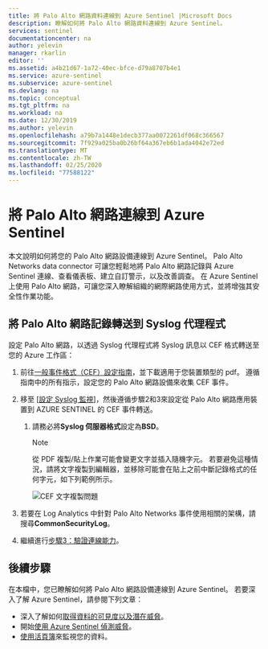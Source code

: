```yaml
---
title: 將 Palo Alto 網路資料連線到 Azure Sentinel |Microsoft Docs
description: 瞭解如何將 Palo Alto 網路資料連線到 Azure Sentinel。
services: sentinel
documentationcenter: na
author: yelevin
manager: rkarlin
editor: ''
ms.assetid: a4b21d67-1a72-40ec-bfce-d79a8707b4e1
ms.service: azure-sentinel
ms.subservice: azure-sentinel
ms.devlang: na
ms.topic: conceptual
ms.tgt_pltfrm: na
ms.workload: na
ms.date: 12/30/2019
ms.author: yelevin
ms.openlocfilehash: a79b7a1448e1decb377aa0072261df068c366567
ms.sourcegitcommit: 7f929a025ba0b26bf64a367eb6b1ada4042e72ed
ms.translationtype: MT
ms.contentlocale: zh-TW
ms.lasthandoff: 02/25/2020
ms.locfileid: "77588122"
---
```

# <a name="connect-palo-alto-networks-to-azure-sentinel"></a>將 Palo Alto 網路連線到 Azure Sentinel



本文說明如何將您的 Palo Alto 網路設備連線到 Azure Sentinel。 Palo Alto Networks data connector 可讓您輕鬆地將 Palo Alto 網路記錄與 Azure Sentinel 連線、查看儀表板、建立自訂警示，以及改善調查。 在 Azure Sentinel 上使用 Palo Alto 網路，可讓您深入瞭解組織的網際網路使用方式，並將增強其安全性作業功能。 


## <a name="forward-palo-alto-networks-logs-to-the-syslog-agent"></a>將 Palo Alto 網路記錄轉送到 Syslog 代理程式

設定 Palo Alto 網路，以透過 Syslog 代理程式將 Syslog 訊息以 CEF 格式轉送至您的 Azure 工作區：
1.  前往[一般事件格式（CEF）設定指南](https://docs.paloaltonetworks.com/resources/cef)，並下載適用于您裝置類型的 pdf。 遵循指南中的所有指示，設定您的 Palo Alto 網路設備來收集 CEF 事件。 

1.  移至 [[設定 Syslog 監視](https://aka.ms/asi-syslog-paloalto-forwarding)]，然後遵循步驟2和3來設定從 Palo Alto 網路應用裝置到 AZURE SENTINEL 的 CEF 事件轉送。

    1. 請務必將**Syslog 伺服器格式**設定為**BSD**。

       > [!NOTE]
       > 從 PDF 複製/貼上作業可能會變更文字並插入隨機字元。 若要避免這種情況，請將文字複製到編輯器，並移除可能會在貼上之前中斷記錄格式的任何字元，如下列範例所示。
 
        ![CEF 文字複製問題](./media/connect-cef/paloalto-text-prob1.png)

1. 若要在 Log Analytics 中針對 Palo Alto Networks 事件使用相關的架構，請搜尋**CommonSecurityLog**。

1. 繼續進行[步驟3：驗證連線能力](connect-cef-verify.md)。




## <a name="next-steps"></a>後續步驟
在本檔中，您已瞭解如何將 Palo Alto 網路設備連線到 Azure Sentinel。 若要深入了解 Azure Sentinel，請參閱下列文章：
- 深入了解如何[取得資料的可見度以及潛在威脅](quickstart-get-visibility.md)。
- 開始[使用 Azure Sentinel 偵測威脅](tutorial-detect-threats-built-in.md)。
- [使用活頁簿](tutorial-monitor-your-data.md)來監視您的資料。


